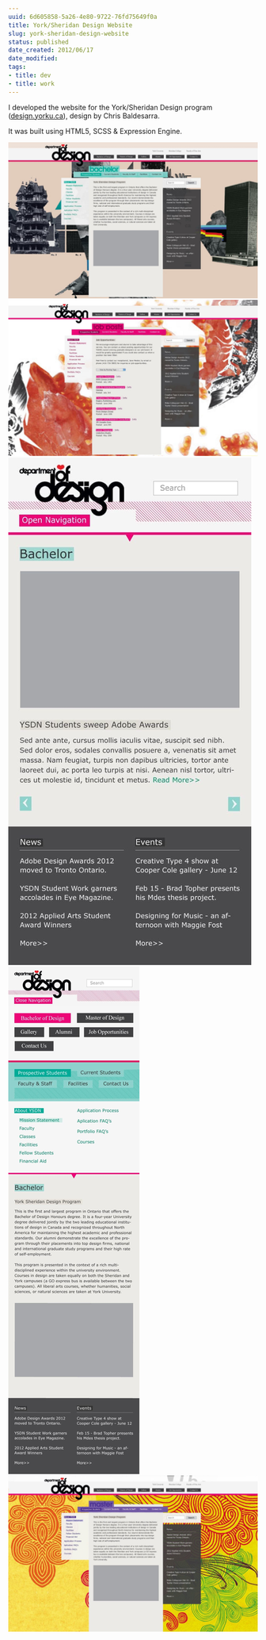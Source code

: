 ```yaml
---
uuid: 6d605858-5a26-4e80-9722-76fd75649f0a
title: York/Sheridan Design Website
slug: york-sheridan-design-website
status: published
date_created: 2012/06/17
date_modified:
tags:
- title: dev
- title: work
---
```


I developed the website for the York/Sheridan Design program ([design.yorku.ca](https://design.ampd.yorku.ca/)), design by Chris Baldesarra.

It was built using HTML5, SCSS & Expression Engine.

![](https://raw.githubusercontent.com/iamnbutler/data/main/asset/2012-06-17-ysdn-website/0001.jpg)
![](https://raw.githubusercontent.com/iamnbutler/data/main/asset/2012-06-17-ysdn-website/0002.jpg)
![](https://raw.githubusercontent.com/iamnbutler/data/main/asset/2012-06-17-ysdn-website/0003.jpg)
![](https://raw.githubusercontent.com/iamnbutler/data/main/asset/2012-06-17-ysdn-website/0004.jpg)
![](https://raw.githubusercontent.com/iamnbutler/data/main/asset/2012-06-17-ysdn-website/0005.jpg)
